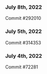 ### July 8th, 2022

Commit #292010

### July 5th, 2022

Commit #314353


### July 4th, 2022

Commit #72281
